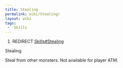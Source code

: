 ```yaml
---
title: Stealing
permalink: wiki/Stealing/
layout: wiki
tags:
 -  Skills
---
```


1.  REDIRECT [Skills\#Stealing](/keeperrl_wiki/Skills#Stealing "wikilink")

Stealing

Steal from other monsters. Not available for player ATM.
